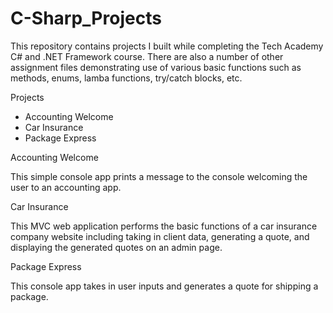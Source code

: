 # C-Sharp_Projects
 
This repository contains projects I built while completing the Tech Academy C# and .NET Framework course.  There are also a number of other assignment files demonstrating use of various basic functions such as methods, enums, lamba functions, try/catch blocks, etc.

Projects
- Accounting Welcome
- Car Insurance
- Package Express

Accounting Welcome

This simple console app prints a message to the console welcoming the user to an accounting app.

Car Insurance

This MVC web application performs the basic functions of a car insurance company website including taking in client data, generating a quote, and displaying the generated quotes on an admin page.

Package Express

This console app takes in user inputs and generates a quote for shipping a package.

